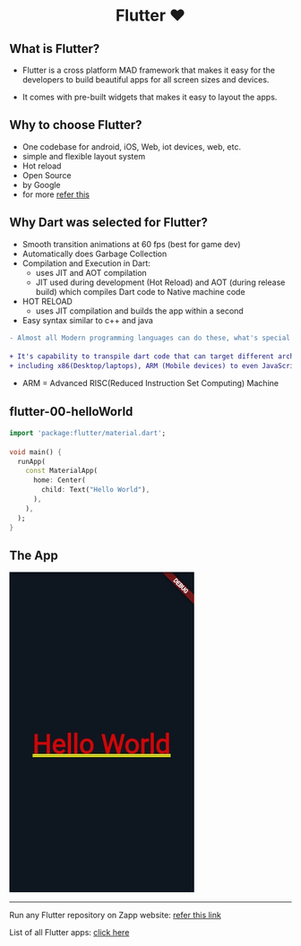 <h1 align=center>Flutter ❤</h1>

## What is Flutter?

- Flutter is a cross platform MAD framework that makes it easy for the developers to build beautiful apps for all screen sizes and devices.

- It comes with pre-built widgets that makes it easy to layout the apps.

## Why to choose Flutter?

- One codebase for android, iOS, Web, iot devices, web, etc.
- simple and flexible layout system
- Hot reload
- Open Source
- by Google
- for more [refer this](https://github.com/Rahullkumr/excelrflutter/blob/main/Notes/day1.md)

## Why Dart was selected for Flutter?

- Smooth transition animations at 60 fps (best for game dev)
- Automatically does Garbage Collection
- Compilation and Execution in Dart:
  - uses JIT and AOT compilation
  - JIT used during development (Hot Reload) and AOT (during release build) which compiles Dart code to Native machine code
- HOT RELOAD 
  - uses JIT compilation and builds the app within a second
- Easy syntax similar to c++ and java

```diff
- Almost all Modern programming languages can do these, what's special about Dart?

+ It's capability to transpile dart code that can target different architectures(runtimes) and hardwares
+ including x86(Desktop/laptops), ARM (Mobile devices) to even JavaScript Engines(Browsers)
```
- ARM = Advanced RISC(Reduced Instruction Set Computing) Machine

## flutter-00-helloWorld

```dart
import 'package:flutter/material.dart';

void main() {
  runApp(
    const MaterialApp(
      home: Center(
        child: Text("Hello World"),
      ),
    ),
  );
}
```
## The App
![](./helloWorld.jpg)

-----

Run any Flutter repository on Zapp website: <a href="https://zapp.run/assets/homepage/import-github.gif">refer this link </a>

List of all Flutter apps: <a href="https://github.com/Rahullkumr/Flutter-Projects-List">click here</a>
